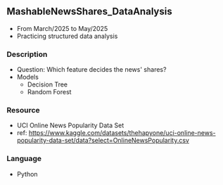 ## MashableNewsShares_DataAnalysis
* From March/2025 to May/2025
* Practicing structured data analysis

### Description
* Question: Which feature decides the news' shares?
* Models
  * Decision Tree
  * Random Forest

### Resource
* UCI Online News Popularity Data Set
* ref: https://www.kaggle.com/datasets/thehapyone/uci-online-news-popularity-data-set/data?select=OnlineNewsPopularity.csv

### Language
* Python
